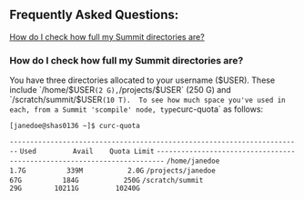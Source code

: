 ## Frequently Asked Questions:

[How do I check how full my Summit directories are?](#how-do-i-check-how-full-my-summit-directories-are?)

### How do I check how full my Summit directories are?

You have three directories allocated to your username ($USER).  These include `/home/$USER` (2 G), `/projects/$USER` (250 G) and `/scratch/summit/$USER` (10 T).  To see how much space you've used in each, from a Summit 'scompile' node, type `curc-quota` as follows:

`[janedoe@shas0136 ~]$ curc-quota`

`------------------------------------------------------------------------`
                                       `Used         Avail    Quota Limit`
`------------------------------------------------------------------------`
`/home/janedoe                          1.7G          339M           2.0G`
`/projects/janedoe                       67G          184G           250G`
`/scratch/summit                         29G        10211G         10240G`